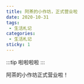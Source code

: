 ```yaml
---
title: 阿茶的小作坊，正式营业啦
date: 2020-10-31
tags:
 - 生活札记
categories:
 - 生活札记
sticky: 1
---
```


:::tip
啦啦啦啦
:::

<!-- more -->

阿茶的小作坊正式营业啦！






